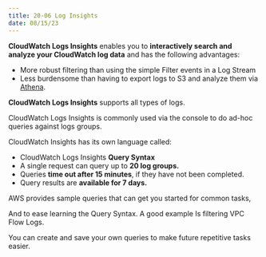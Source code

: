 ```yaml
---
title: 20-06 Log Insights
date: 08/15/23
---
```


**CloudWatch Logs Insights** enables you to **interactively search and analyze your CloudWatch log data** and has the following advantages:

* More robust filtering than using the simple Filter events in a Log Stream
* Less burdensome than having to export logs to S3 and analyze them via [Athena](../21%20ML,%20AI%20and%20Big%20Data/21-03%20Big%20Data%20and%20Analytics%20Services.md#2328c7).

**CloudWatch Logs Insights** supports all types of logs.

CloudWatch Logs Insights is commonly used via the console to do ad-hoc queries against logs groups.

CloudWatch Insights has its own language called:

* CloudWatch Logs Insights **Query Syntax**
* A single request can query up to **20 log groups.**
* Queries **time out after 15 minutes**, if they have not been completed.
* Query results are **available for 7 days.**

AWS provides sample queries that can get you started for common tasks,

And to ease learning the Query Syntax. A good example Is filtering VPC Flow Logs.

You can create and save your own queries to make future repetitive tasks easier.
